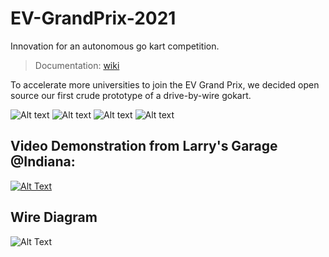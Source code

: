 # EV-GrandPrix-2021
Innovation for an autonomous go kart competition. 

> Documentation: [wiki](https://github.com/jimenezjose/EV-GrandPrix/wiki)

To accelerate more universities to join the EV Grand Prix, we decided open source our first crude prototype of a drive-by-wire gokart.

![Alt text](https://github.com/jimenezjose/EV-GrandPrix-2021/blob/main/images/Indianapolis_go_kart.PNG)
![Alt text](https://github.com/jimenezjose/EV-GrandPrix-2021/blob/main/images/ev-grand-prix-2021-gokart.png)
![Alt text](https://github.com/jimenezjose/EV-GrandPrix-2021/blob/main/images/ev-grand-prix-2021-podium.JPG)
![Alt text](https://github.com/jimenezjose/EV-GrandPrix-2021/blob/main/images/ev-grand-prix-2021-podium-3.png)

## Video Demonstration from Larry's Garage @Indiana: 
[![Alt Text](https://github.com/jimenezjose/EV-GrandPrix/blob/main/images/Prototype_Youtube_Thumbnail.png)](https://www.youtube.com/embed/vV8BebNH10I)

## Wire Diagram
![Alt Text](https://github.com/jimenezjose/EV-GrandPrix/blob/main/schematic/EV-GoKart-Schematic.png)
